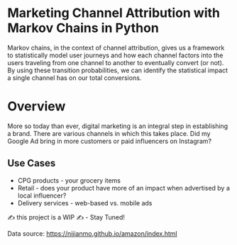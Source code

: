 # Marketing Channel Attribution with Markov Chains in Python

Markov chains, in the context of channel attribution, gives us a framework to statistically model user journeys and how each channel factors into the users traveling from one channel to another to eventually convert (or not). By using these transition probabilities, we can identify the statistical impact a single channel has on our total conversions.


# Overview
More so today than ever, digital marketing is an integral step in establishing a brand. There are various channels in which this takes place. Did my Google Ad bring in more customers or paid influencers on Instagram?

## Use Cases
* CPG products - your grocery items
* Retail - does your product have more of an impact when advertised by a local influencer?
* Delivery services - web-based vs. mobile ads

✍️ this project is a WIP ✍️ - Stay Tuned!

<!--
"Whiteboarded" analysis:

** similarity between two different products
Qualitative reviews

Look at different embedding technectics
Similarity metric
Similar products how accurate
100 most confident product pairs and see how accurate those are
That closes the middles

Labelling - active learning

Providing a signal to learner that the assumptions are correct (like grid searching)
50 at most to see if algorithm is working and keep going to figure out if the top similar questions is more or less good

Find that inflection point (grid searching)
- See the most accurate one,

Blog - what if we take this certain product and follow it thru the ML journey?
Flask app - put in a product?




Improvement - what does this mean for product brand? -->


Data source: https://nijianmo.github.io/amazon/index.html
